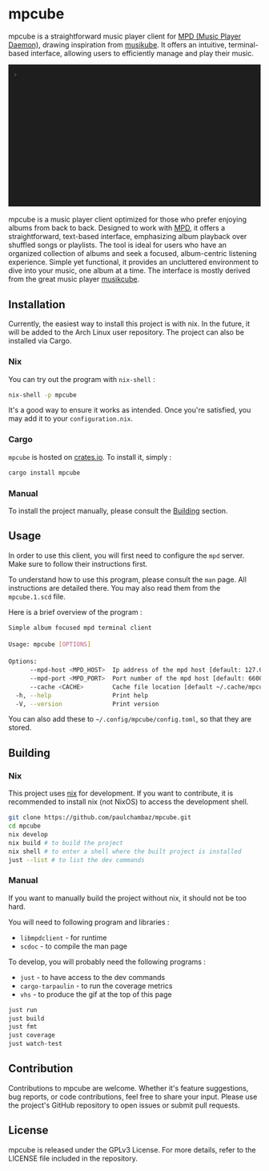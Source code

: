 # mpcube

mpcube is a straightforward music player client for [MPD (Music Player Daemon)](https://github.com/MusicPlayerDaemon/MPD), drawing inspiration from [musikube](https://github.com/clangen/musikcube). It offers an intuitive, terminal-based interface, allowing users to efficiently manage and play their music.

![](./demo.gif)

mpcube is a music player client optimized for those who prefer enjoying albums from back to back. Designed to work with [MPD](https://github.com/MusicPlayerDaemon/MPD), it offers a straightforward, text-based interface, emphasizing album playback over shuffled songs or playlists. The tool is ideal for users who have an organized collection of albums and seek a focused, album-centric listening experience. Simple yet functional, it provides an uncluttered environment to dive into your music, one album at a time. The interface is mostly derived from the great music player [musikcube](https://github.com/clangen/musikcube).

## Installation

Currently, the easiest way to install this project is with nix. In the future, it will be added to the Arch Linux user repository. The project can also be installed via Cargo.

### Nix

You can try out the program with `nix-shell` :

```sh
nix-shell -p mpcube
```

It's a good way to ensure it works as intended. Once you're satisfied, you may add it to your `configuration.nix`.

### Cargo

`mpcube` is hosted on [crates.io](https://crates.io/crates/mpcube). To install it, simply :

```sh
cargo install mpcube
```

### Manual

To install the project manually, please consult the [Building](#Building) section.

## Usage

In order to use this client, you will first need to configure the `mpd` server. Make sure to follow their instructions first.

To understand how to use this program, please consult the `man` page. All instructions are detailed there. You may also read them from the `mpcube.1.scd` file.

Here is a brief overview of the program :

```sh
Simple album focused mpd terminal client

Usage: mpcube [OPTIONS]

Options:
      --mpd-host <MPD_HOST>  Ip address of the mpd host [default: 127.0.0.1]
      --mpd-port <MPD_PORT>  Port number of the mpd host [default: 6600]
      --cache <CACHE>        Cache file location [default ~/.cache/mpcube/cache]
  -h, --help                 Print help
  -V, --version              Print version
```

You can also add these to `~/.config/mpcube/config.toml`, so that they are stored.

## Building

### Nix

This project uses [nix](https://github.com/NixOS/nix) for development. If you want to contribute, it is recommended to install nix (not NixOS) to access the development shell.

```sh
git clone https://github.com/paulchambaz/mpcube.git
cd mpcube
nix develop
nix build # to build the project
nix shell # to enter a shell where the built project is installed
just --list # to list the dev commands
```

### Manual

If you want to manually build the project without nix, it should not be too hard.

You will need to following program and libraries :

- `libmpdclient` - for runtime
- `scdoc` - to compile the man page

To develop, you will probably need the following programs :

- `just` - to have access to the dev commands
- `cargo-tarpaulin` - to run the coverage metrics
- `vhs` - to produce the gif at the top of this page

```sh
just run
just build
just fmt
just coverage
just watch-test
```

## Contribution

Contributions to mpcube are welcome. Whether it's feature suggestions, bug reports, or code contributions, feel free to share your input. Please use the project's GitHub repository to open issues or submit pull requests.

## License

mpcube is released under the GPLv3 License. For more details, refer to the LICENSE file included in the repository.
